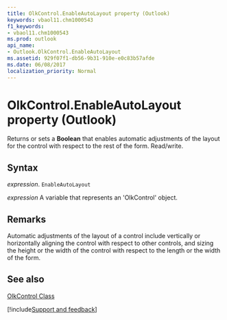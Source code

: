 ```yaml
---
title: OlkControl.EnableAutoLayout property (Outlook)
keywords: vbaol11.chm1000543
f1_keywords:
- vbaol11.chm1000543
ms.prod: outlook
api_name:
- Outlook.OlkControl.EnableAutoLayout
ms.assetid: 929f07f1-db56-9b31-910e-e0c83b57afde
ms.date: 06/08/2017
localization_priority: Normal
---
```



# OlkControl.EnableAutoLayout property (Outlook)

Returns or sets a  **Boolean** that enables automatic adjustments of the layout for the control with respect to the rest of the form. Read/write.


## Syntax

_expression_. `EnableAutoLayout`

_expression_ A variable that represents an 'OlkControl' object.


## Remarks

Automatic adjustments of the layout of a control include vertically or horizontally aligning the control with respect to other controls, and sizing the height or the width of the control with respect to the length or the width of the form.


## See also


[OlkControl Class](Outlook.olkcontrol.md)

[!include[Support and feedback](~/includes/feedback-boilerplate.md)]